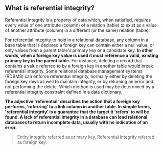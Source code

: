 ## What is referential integrity?

Referential integrity is a property of data which, when satisfied, requires every value of one attribute (column) of a relation (table) to exist as a value of another attribute (column) in a different (or the same) relation (table).

For referential integrity to hold in a relational database, any column in a base table that is declared a foreign key can contain either a null value, or only values from a parent table's primary key or a candidate key. __In other words, when a foreign key value is used it must reference a valid, existing primary key in the parent table.__ For instance, deleting a record that contains a value referred to by a foreign key in another table would break referential integrity. Some relational database management systems (RDBMS) can enforce referential integrity, normally either by deleting the foreign key rows as well to maintain integrity, or by returning an error and not performing the delete. Which method is used may be determined by a referential integrity constraint defined in a data dictionary.

__The adjective 'referential' describes the action that a foreign key performs, 'referring' to a link column in another table. In simple terms, 'referential integrity' is a guarantee that the target it 'refers' to will be found. A lack of referential integrity in a database can lead relational databases to return incomplete data, usually with no indication of an error.__

> Entity integrity referred as primary key. Referential integrity referred as foreign key.




